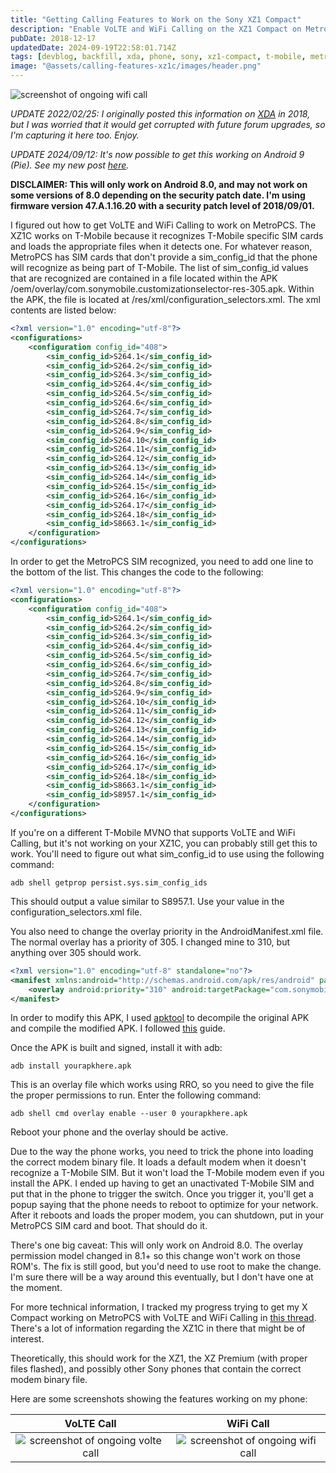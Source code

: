```yaml
---
title: "Getting Calling Features to Work on the Sony XZ1 Compact"
description: "Enable VoLTE and WiFi Calling on the XZ1 Compact on MetroPCS (or other MVNO's)"
pubDate: 2018-12-17
updatedDate: 2024-09-19T22:58:01.714Z
tags: [devblog, backfill, xda, phone, sony, xz1-compact, t-mobile, metropcs, android]
image: "@assets/calling-features-xz1c/images/header.png"
---
```


![screenshot of ongoing wifi call](@assets/calling-features-xz1c/images/header.png "Ongoing WiFi Call")

*UPDATE 2022/02/25: I originally posted this information on [XDA](https://xdaforums.com/t/volte-and-wifi-calling-working-on-metropcs-and-probably-other-t-mobile-mvnos.3880189/) in 2018, but I was worried that it would get corrupted with future forum upgrades, so I'm capturing it here too. Enjoy.*

*UPDATE 2024/09/12: It's now possible to get this working on Android 9 (Pie). See my new post [here](/posts/calling-features-xz1c-part-2/).*

**DISCLAIMER: This will only work on Android 8.0, and may not work on some versions of 8.0 depending on the security patch date. I'm using firmware version 47.A.1.16.20 with a security patch level of 2018/09/01.**

I figured out how to get VoLTE and WiFi Calling to work on MetroPCS. The XZ1C works on T-Mobile because it recognizes T-Mobile specific SIM cards and loads the appropriate files when it detects one. For whatever reason, MetroPCS has SIM cards that don't provide a sim_config_id that the phone will recognize as being part of T-Mobile. The list of sim_config_id values that are recognized are contained in a file located within the APK /oem/overlay/com.sonymobile.customizationselector-res-305.apk. Within the APK, the file is located at /res/xml/configuration_selectors.xml. The xml contents are listed below:

```xml
<?xml version="1.0" encoding="utf-8"?>
<configurations>
    <configuration config_id="408">
        <sim_config_id>S264.1</sim_config_id>
        <sim_config_id>S264.2</sim_config_id>
        <sim_config_id>S264.3</sim_config_id>
        <sim_config_id>S264.4</sim_config_id>
        <sim_config_id>S264.5</sim_config_id>
        <sim_config_id>S264.6</sim_config_id>
        <sim_config_id>S264.7</sim_config_id>
        <sim_config_id>S264.8</sim_config_id>
        <sim_config_id>S264.9</sim_config_id>
        <sim_config_id>S264.10</sim_config_id>
        <sim_config_id>S264.11</sim_config_id>
        <sim_config_id>S264.12</sim_config_id>
        <sim_config_id>S264.13</sim_config_id>
        <sim_config_id>S264.14</sim_config_id>
        <sim_config_id>S264.15</sim_config_id>
        <sim_config_id>S264.16</sim_config_id>
        <sim_config_id>S264.17</sim_config_id>
        <sim_config_id>S264.18</sim_config_id>
        <sim_config_id>S8663.1</sim_config_id>
    </configuration>
</configurations>
```

In order to get the MetroPCS SIM recognized, you need to add one line to the bottom of the list. This changes the code to the following:

```xml
<?xml version="1.0" encoding="utf-8"?>
<configurations>
    <configuration config_id="408">
        <sim_config_id>S264.1</sim_config_id>
        <sim_config_id>S264.2</sim_config_id>
        <sim_config_id>S264.3</sim_config_id>
        <sim_config_id>S264.4</sim_config_id>
        <sim_config_id>S264.5</sim_config_id>
        <sim_config_id>S264.6</sim_config_id>
        <sim_config_id>S264.7</sim_config_id>
        <sim_config_id>S264.8</sim_config_id>
        <sim_config_id>S264.9</sim_config_id>
        <sim_config_id>S264.10</sim_config_id>
        <sim_config_id>S264.11</sim_config_id>
        <sim_config_id>S264.12</sim_config_id>
        <sim_config_id>S264.13</sim_config_id>
        <sim_config_id>S264.14</sim_config_id>
        <sim_config_id>S264.15</sim_config_id>
        <sim_config_id>S264.16</sim_config_id>
        <sim_config_id>S264.17</sim_config_id>
        <sim_config_id>S264.18</sim_config_id>
        <sim_config_id>S8663.1</sim_config_id>
		<sim_config_id>S8957.1</sim_config_id>
    </configuration>
</configurations>
```

If you're on a different T-Mobile MVNO that supports VoLTE and WiFi Calling, but it's not working on your XZ1C, you can probably still get this to work. You'll need to figure out what sim_config_id to use using the following command:

```
adb shell getprop persist.sys.sim_config_ids
```

This should output a value similar to S8957.1. Use your value in the configuration_selectors.xml file.

You also need to change the overlay priority in the AndroidManifest.xml file. The normal overlay has a priority of 305. I changed mine to 310, but anything over 305 should work.

```xml
<?xml version="1.0" encoding="utf-8" standalone="no"?>
<manifest xmlns:android="http://schemas.android.com/apk/res/android" package="YOUR.PACKAGE.NAME">
    <overlay android:priority="310" android:targetPackage="com.sonymobile.customizationselector"/>
</manifest>
```

In order to modify this APK, I used [apktool](https://ibotpeaches.github.io/Apktool/) to decompile the original APK and compile the modified APK. I followed [this](https://forum.xda-developers.com/showthread.php?t=2213985) guide.

Once the APK is built and signed, install it with adb:

```
adb install yourapkhere.apk
```

This is an overlay file which works using RRO, so you need to give the file the proper permissions to run. Enter the following command:

```
adb shell cmd overlay enable --user 0 yourapkhere.apk
```

Reboot your phone and the overlay should be active.

Due to the way the phone works, you need to trick the phone into loading the correct modem binary file. It loads a default modem when it doesn't recognize a T-Mobile SIM. But it won't load the T-Mobile modem even if you install the APK. I ended up having to get an unactivated T-Mobile SIM and put that in the phone to trigger the switch. Once you trigger it, you'll get a popup saying that the phone needs to reboot to optimize for your network. After it reboots and loads the proper modem, you can shutdown, put in your MetroPCS SIM card and boot. That should do it.

There's one big caveat: This will only work on Android 8.0. The overlay permission model changed in 8.1+ so this change won't work on those ROM's. The fix is still good, but you'd need to use root to make the change. I'm sure there will be a way around this eventually, but I don't have one at the moment.

For more technical information, I tracked my progress trying to get my X Compact working on MetroPCS with VoLTE and WiFi Calling in [this thread](https://forum.xda-developers.com/x-compact/how-to/trying-to-figure-how-to-enable-volte-t3877692). There's a lot of information regarding the XZ1C in there that might be of interest.

Theoretically, this should work for the XZ1, the XZ Premium (with proper files flashed), and possibly other Sony phones that contain the correct modem binary file.

Here are some screenshots showing the features working on my phone:

|VoLTE Call|WiFi Call|
|:---:|:---:|
|![screenshot of ongoing volte call](@assets/calling-features-xz1c/images/dialer_volte_small.jpg "Ongoing VoLTE Call")|![screenshot of ongoing wifi call](@assets/calling-features-xz1c/images/dialer_wifi_small.jpg "Ongoing WiFi Call")|
